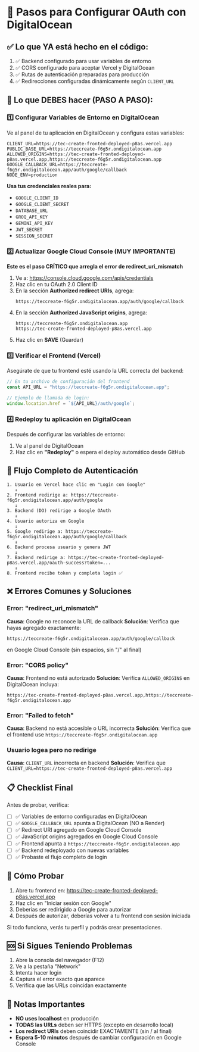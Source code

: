 # 🔐 Pasos para Configurar OAuth con DigitalOcean

## ✅ Lo que YA está hecho en el código:

1. ✅ Backend configurado para usar variables de entorno
2. ✅ CORS configurado para aceptar Vercel y DigitalOcean
3. ✅ Rutas de autenticación preparadas para producción
4. ✅ Redirecciones configuradas dinámicamente según `CLIENT_URL`

## 🔧 Lo que DEBES hacer (PASO A PASO):

### 1️⃣ Configurar Variables de Entorno en DigitalOcean

Ve al panel de tu aplicación en DigitalOcean y configura estas variables:

```env
CLIENT_URL=https://tec-create-fronted-deployed-p8as.vercel.app
PUBLIC_BASE_URL=https://teccreate-f6g5r.ondigitalocean.app
ALLOWED_ORIGINS=https://tec-create-fronted-deployed-p8as.vercel.app,https://teccreate-f6g5r.ondigitalocean.app
GOOGLE_CALLBACK_URL=https://teccreate-f6g5r.ondigitalocean.app/auth/google/callback
NODE_ENV=production
```

**Usa tus credenciales reales para:**
- `GOOGLE_CLIENT_ID`
- `GOOGLE_CLIENT_SECRET`
- `DATABASE_URL`
- `GROQ_API_KEY`
- `GEMINI_API_KEY`
- `JWT_SECRET`
- `SESSION_SECRET`

### 2️⃣ Actualizar Google Cloud Console (MUY IMPORTANTE)

**Este es el paso CRÍTICO que arregla el error de redirect_uri_mismatch**

1. Ve a: https://console.cloud.google.com/apis/credentials
2. Haz clic en tu OAuth 2.0 Client ID
3. En la sección **Authorized redirect URIs**, agrega:
   ```
   https://teccreate-f6g5r.ondigitalocean.app/auth/google/callback
   ```
4. En la sección **Authorized JavaScript origins**, agrega:
   ```
   https://teccreate-f6g5r.ondigitalocean.app
   https://tec-create-fronted-deployed-p8as.vercel.app
   ```
5. Haz clic en **SAVE** (Guardar)

### 3️⃣ Verificar el Frontend (Vercel)

Asegúrate de que tu frontend esté usando la URL correcta del backend:

```javascript
// En tu archivo de configuración del frontend
const API_URL = "https://teccreate-f6g5r.ondigitalocean.app";

// Ejemplo de llamada de login:
window.location.href = `${API_URL}/auth/google`;
```

### 4️⃣ Redeploy tu aplicación en DigitalOcean

Después de configurar las variables de entorno:
1. Ve al panel de DigitalOcean
2. Haz clic en **"Redeploy"** o espera el deploy automático desde GitHub

## 🔄 Flujo Completo de Autenticación

```
1. Usuario en Vercel hace clic en "Login con Google"
   ↓
2. Frontend redirige a: https://teccreate-f6g5r.ondigitalocean.app/auth/google
   ↓
3. Backend (DO) redirige a Google OAuth
   ↓
4. Usuario autoriza en Google
   ↓
5. Google redirige a: https://teccreate-f6g5r.ondigitalocean.app/auth/google/callback
   ↓
6. Backend procesa usuario y genera JWT
   ↓
7. Backend redirige a: https://tec-create-fronted-deployed-p8as.vercel.app/oauth-success?token=...
   ↓
8. Frontend recibe token y completa login ✅
```

## ❌ Errores Comunes y Soluciones

### Error: "redirect_uri_mismatch"
**Causa**: Google no reconoce la URL de callback
**Solución**: Verifica que hayas agregado exactamente:
```
https://teccreate-f6g5r.ondigitalocean.app/auth/google/callback
```
en Google Cloud Console (sin espacios, sin "/" al final)

### Error: "CORS policy"
**Causa**: Frontend no está autorizado
**Solución**: Verifica `ALLOWED_ORIGINS` en DigitalOcean incluya:
```
https://tec-create-fronted-deployed-p8as.vercel.app,https://teccreate-f6g5r.ondigitalocean.app
```

### Error: "Failed to fetch"
**Causa**: Backend no está accesible o URL incorrecta
**Solución**: Verifica que el frontend use `https://teccreate-f6g5r.ondigitalocean.app`

### Usuario logea pero no redirige
**Causa**: `CLIENT_URL` incorrecta en backend
**Solución**: Verifica que `CLIENT_URL=https://tec-create-fronted-deployed-p8as.vercel.app`

## 📋 Checklist Final

Antes de probar, verifica:

- [ ] ✅ Variables de entorno configuradas en DigitalOcean
- [ ] ✅ `GOOGLE_CALLBACK_URL` apunta a DigitalOcean (NO a Render)
- [ ] ✅ Redirect URI agregado en Google Cloud Console
- [ ] ✅ JavaScript origins agregados en Google Cloud Console
- [ ] ✅ Frontend apunta a `https://teccreate-f6g5r.ondigitalocean.app`
- [ ] ✅ Backend redeployado con nuevas variables
- [ ] ✅ Probaste el flujo completo de login

## 🧪 Cómo Probar

1. Abre tu frontend en: https://tec-create-fronted-deployed-p8as.vercel.app
2. Haz clic en "Iniciar sesión con Google"
3. Deberías ser redirigido a Google para autorizar
4. Después de autorizar, deberías volver a tu frontend con sesión iniciada

Si todo funciona, verás tu perfil y podrás crear presentaciones.

## 🆘 Si Sigues Teniendo Problemas

1. Abre la consola del navegador (F12)
2. Ve a la pestaña "Network"
3. Intenta hacer login
4. Captura el error exacto que aparece
5. Verifica que las URLs coincidan exactamente

## 📝 Notas Importantes

- **NO uses localhost** en producción
- **TODAS las URLs** deben ser HTTPS (excepto en desarrollo local)
- **Los redirect URIs** deben coincidir EXACTAMENTE (sin / al final)
- **Espera 5-10 minutos** después de cambiar configuración en Google Console
